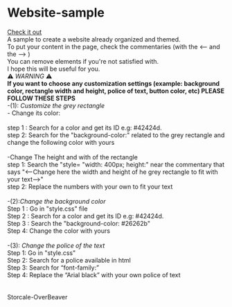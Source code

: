 # Website-sample
[Check it out](https://website-sample.storcale.repl.co/)
<br>
A sample to create a website already organized and themed.
<br>
To put your content in the page, check the commentaries (with the <-- and the --> )
<br>
You can remove elements if you're not satisfied with.
<br>
I hope this will be useful for you.
<br>
⚠️ *WARNING* ⚠️
<br>
**If you want to choose any customization settings (example: background color, rectangle width and height, police of text, button color, etc) PLEASE FOLLOW THESE STEPS**
<br>
-(1): *Customize the grey rectangle*
<br> - Change its color:
<br>
<br>  step 1 : Search for a color and get its ID e.g: #42424d. 
<br> step 2: Search for the "background-color:" related to the grey rectangle and change the following color with yours
<br> <br> -Change The height and with of the rectangle
<br> step 1: Search the "style= "width: 400px; height:" near the commentary that says "<--Change here the width and height of he grey rectangle to fit with your text-->"
<br> step 2: Replace the numbers with your own to fit your text
<br> <br> 
-(2):*Change the background color*
<br> Step 1 : Go in "style.css" file
<br> Step 2 : Search for a color and get its ID e.g: #42424d.
<br> Step 3 : Search the "background-color: #26262b"
<br> Step 4: Change the color with yours
<br> <br> -(3): *Change the police of the text* 
<br> Step 1: Go in "style.css"
<br> Step 2: Search for a police available in html
<br> Step 3: Search for “font-family:”  
 Step 4:  Replace the “Arial black” with your own police of text
<br>
<br> <br>
Storcale-OverBeaver




